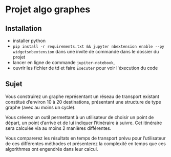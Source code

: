 # Projet algo graphes

## Installation

- installer python
- `pip install -r requirements.txt && jupyter nbextension enable --py widgetsnbextension` dans une invite de commande dans le dossier du projet
- lancer en ligne de commande `jupiter-notebook`,
- ouvrir les fichier de td et faire `Executer` pour voir l'éxecution du code

## Sujet

Vous construirez un graphe représentant un réseau de transport existant constitué d’environ 10 à 20 destinations, présentant une structure de type graphe (avec au moins un cycle).

Vous créerez un outil permettant à un utilisateur de choisir un point de départ, un point d’arrivé et de lui indiquer l’itinéraire à suivre. Cet itinéraire sera calculée via au moins 2 manières différentes.

Vous comparerez les résultats en temps de transport prévu pour l’utilisateur de ces différentes méthodes et présenterez la complexité en temps que ces algorithmes ont engendrés dans leur calcul.
